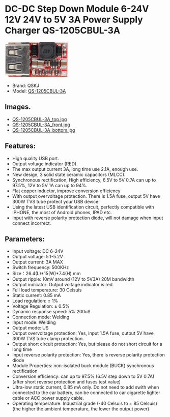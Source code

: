 # DC-DC Step Down Module 6-24V 12V 24V to 5V 3A Power Supply Charger QS-1205CBUL-3A

![QS-1205CBUL-3A_small.jpg](QS-1205CBUL-3A_small.jpg)


 - Brand: QSKJ
 - Model: [QS-1205CBUL-3A](https://www.qskj.cc/shop/dc-dc-step-down-module-6-24v-12v-24v-to-5v-3a-power-supply-charger-qs-1205cbul-3a-6687)
 
## Images.

 - [QS-1205CBUL-3A_top.jpg](QS-1205CBUL-3A_top.jpg)
 - [QS-1205CBUL-3A_front.jpg](QS-1205CBUL-3A_front.jpg)
 - [QS-1205CBUL-3A_bottom.jpg](QS-1205CBUL-3A_bottom.jpg)

## Features:

 - High quality USB port.
 - Output voltage indicator (RED).
 - The max output current 3A, long time use 2.1A, enough use.
 - New design, 3 solid state ceramic capacitors (MLCC).
 - Synchronous rectification, High efficiency, 6.5V to 5V 0.7A can up to 97.5%, 12V to 5V 1A can up to 94%.
 - Flat copper inductor, improve conversion efficiency
 - With output overvoltage protection. There is 1.5A fuse, output 5V have 300W TVS tube protect your USB device.
 - Using the latest USB identification circuit, perfectly compatible with IPHONE, the most of Android phones, IPAD etc.
 - Input with reverse polarity protection diode, will not damage when input connect incorrect.

## Parameters:

 - Input voltage: DC 6-24V
 - Output voltage: 5.1-5.2V
 - Output current: 3A MAX 
 - Switch frequency:  500KHz
 - Size：26.4(L)*15(W)*7.4(H)  mm
 - Output ripple: 10mV around (12V to 5V3A) 20M bandwidth
 - Output indicator: Output voltage indicator is red
 - Full load temperature: 30 Celsuis
 - Static current: 0.85 mA
 - Load regulation:  ± 1%
 - Voltage Regulation:  ± 0.5%
 - Dynamic response speed:  5% 200uS
 - Connection mode:  Welding
 - Input mode:  Welding
 - Output mode: US
 - Output overvoltage protection: Yes, input 1.5A fuse, output 5V have 300W TVS tube clamp protection.
 - Output short circuit protection: Yes, but please do not short circuit for a long time
 - Input reverse polarity protection: Yes, there is reverse polarity protection diode
 - Module Properties:  non-isolated buck module (BUCK) synchronous rectification
 - Conversion efficiency:  can up to 97.5% (6.5V step down to 5V 0.7A) (after short reverse protection and fuses test value)
 - Ultra-low static current, 0.85 mA only. Do not need to add swith when connected to the car battery, can be connected to car cigarette lighter cable or ACC power supply cable.
 - Operating temperature: Industrial grade (-40 Celsuis to + 85 Celsuis) (the higher the ambient temperature, the lower the output power)